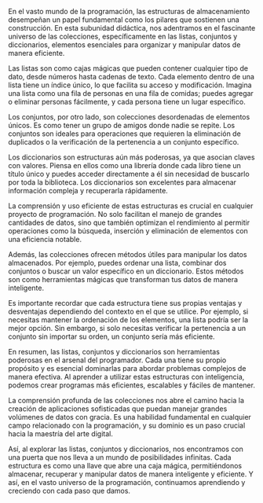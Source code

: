 En el vasto mundo de la programación, las estructuras de almacenamiento desempeñan un papel fundamental como los pilares que sostienen una construcción. En esta subunidad didáctica, nos adentramos en el fascinante universo de las colecciones, específicamente en las listas, conjuntos y diccionarios, elementos esenciales para organizar y manipular datos de manera eficiente.

Las listas son como cajas mágicas que pueden contener cualquier tipo de dato, desde números hasta cadenas de texto. Cada elemento dentro de una lista tiene un índice único, lo que facilita su acceso y modificación. Imagina una lista como una fila de personas en una fila de comidas; puedes agregar o eliminar personas fácilmente, y cada persona tiene un lugar específico.

Los conjuntos, por otro lado, son colecciones desordenadas de elementos únicos. Es como tener un grupo de amigos donde nadie se repite. Los conjuntos son ideales para operaciones que requieren la eliminación de duplicados o la verificación de la pertenencia a un conjunto específico.

Los diccionarios son estructuras aún más poderosas, ya que asocian claves con valores. Piensa en ellos como una librería donde cada libro tiene un título único y puedes acceder directamente a él sin necesidad de buscarlo por toda la biblioteca. Los diccionarios son excelentes para almacenar información compleja y recuperarla rápidamente.

La comprensión y uso eficiente de estas estructuras es crucial en cualquier proyecto de programación. No solo facilitan el manejo de grandes cantidades de datos, sino que también optimizan el rendimiento al permitir operaciones como la búsqueda, inserción y eliminación de elementos con una eficiencia notable.

Además, las colecciones ofrecen métodos útiles para manipular los datos almacenados. Por ejemplo, puedes ordenar una lista, combinar dos conjuntos o buscar un valor específico en un diccionario. Estos métodos son como herramientas mágicas que transforman tus datos de manera inteligente.

Es importante recordar que cada estructura tiene sus propias ventajas y desventajas dependiendo del contexto en el que se utilice. Por ejemplo, si necesitas mantener la ordenación de los elementos, una lista podría ser la mejor opción. Sin embargo, si solo necesitas verificar la pertenencia a un conjunto sin importar su orden, un conjunto sería más eficiente.

En resumen, las listas, conjuntos y diccionarios son herramientas poderosas en el arsenal del programador. Cada una tiene su propio propósito y es esencial dominarlas para abordar problemas complejos de manera efectiva. Al aprender a utilizar estas estructuras con inteligencia, podemos crear programas más eficientes, escalables y fáciles de mantener.

La comprensión profunda de las colecciones nos abre el camino hacia la creación de aplicaciones sofisticadas que puedan manejar grandes volúmenes de datos con gracia. Es una habilidad fundamental en cualquier campo relacionado con la programación, y su dominio es un paso crucial hacia la maestría del arte digital.

Así, al explorar las listas, conjuntos y diccionarios, nos encontramos con una puerta que nos lleva a un mundo de posibilidades infinitas. Cada estructura es como una llave que abre una caja mágica, permitiéndonos almacenar, recuperar y manipular datos de manera inteligente y eficiente. Y así, en el vasto universo de la programación, continuamos aprendiendo y creciendo con cada paso que damos.
